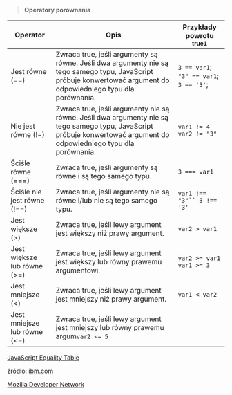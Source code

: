 > **Operatory porównania**

| Operator | Opis | Przykłady powrotu <sup>true1</sup>                      |
|----------|------|-------------------------|
|Jest równe (==) |	Zwraca true, jeśli argumenty są równe. Jeśli dwa argumenty nie są tego samego typu, JavaScript próbuje konwertować argument do odpowiedniego typu dla porównania. | `3 == var1`; `"3" == var1`; `3 == '3'`;|
|Nie jest równe (!=)|Zwraca true, jeśli argumenty nie są równe. Jeśli dwa argumenty nie są tego samego typu, JavaScript próbuje konwertować argument do odpowiedniego typu dla porównania.|`var1 != 4` `var2 != "3"`|
|Ściśle równe (===)|Zwraca true, jeśli argumenty są równe i są tego samego typu.|`3 === var1`|
|Ściśle nie jest równe (!==)|Zwraca true, jeśli argumenty nie są równe i/lub nie są tego samego typu.|`var1 !== "3"`` 3 !== '3'`|
|Jest większe (>)|Zwraca true, jeśli lewy argument jest większy niż prawy argument.|`var2 > var1`|
|Jest większe lub równe (>=)|Zwraca true, jeśli lewy argument jest większy lub równy prawemu argumentowi.|`var2 >= var1` `var1 >= 3`|
|Jest mniejsze (<)|	Zwraca true, jeśli lewy argument jest mniejszy niż prawy argument.|`var1 < var2`|
|Jest mniejsze lub równe (<=)|Zwraca true, jeśli lewy argument jest mniejszy lub równy prawemu argum`var2 <= 5`|







[JavaScript Equality Table](https://dorey.github.io/JavaScript-Equality-Table/)


źródło: [ibm.com](https://www.ibm.com/support/knowledgecenter/en/SSVRGU_9.0.1/reference/r_wpdr_elements_operators_comparison_r.html)

[Mozilla Developer Network](https://developer.mozilla.org/pl/docs/Web/JavaScript/Guide/Obsolete_Pages/Przewodnik_po_j%C4%99zyku_JavaScript_1.5/Operatory/Operatory_por%C3%B3wnania)
